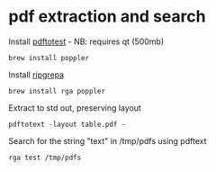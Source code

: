 # pdf extraction and search

Install [pdftotest](https://github.com/freedesktop/poppler) - NB: requires qt (500mb)

```
brew install poppler
```

Install [ripgrepa](https://github.com/phiresky/ripgrep-all)

```
brew install rga poppler
```

Extract to std out, preserving layout

```
pdftotext -layout table.pdf -
```

Search for the string "text" in /tmp/pdfs using pdftext

```
rga test /tmp/pdfs
```
